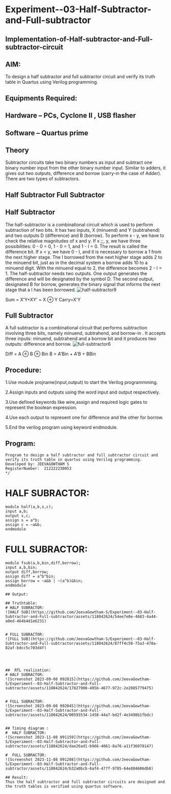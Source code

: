 # Experiment--03-Half-Subtractor-and-Full-subtractor
## Implementation-of-Half-subtractor-and-Full-subtractor-circuit
## AIM:
To design a half subtractor and full subtractor circuit and verify its truth table in Quartus using Verilog programming.

## Equipments Required:
## Hardware – PCs, Cyclone II , USB flasher
## Software – Quartus prime
## Theory
Subtractor circuits take two binary numbers as input and subtract one binary number input from the other binary number input. Similar to adders, it gives out two outputs, difference and borrow (carry-in the case of Adder). There are two types of subtractors.

## Half Subtractor Full Subtractor
## Half Subtractor
The half-subtractor is a combinational circuit which is used to perform subtraction of two bits. It has two inputs, X (minuend) and Y (subtrahend) and two outputs D (difference) and B (borrow). To perform x - y, we have to check the relative magnitudes of x and y. If x ;;, y, we have three possibilities: 0 - 0 = 0, 1 - 0 = 1, and 1 - I = 0. The result is called the difference bit. If x < y, we have 0 - I, and it is necessary to borrow a 1 from the next higher stage. The I borrowed from the next higher stage adds 2 to the minuend bit, just as in the decimal system a borrow adds 10 to a minuend digit. With the minuend equal to 2, the difference becomes 2 - I = 1. The half-subtractor needs two outputs. One output generates the difference and will be designated by the symbol D. The second output, designated B for borrow, generates the binary signal that informs the next stage that a I has been borrowed.
![half-subtractor9](https://user-images.githubusercontent.com/36288975/166112538-58c3bc7c-ee5d-4e6a-ac8d-8e8328efe27a.png)


Sum = X'Y+XY' = X ⊕ Y
Carry=X'Y

## Full Subtractor
A full subtractor is a combinational circuit that performs subtraction involving three bits, namely minuend, subtrahend, and borrow-in . It accepts three inputs: minuend, subtrahend and a borrow bit and it produces two outputs: difference and borrow. 
![full-subtractor6](https://user-images.githubusercontent.com/36288975/166112541-24c68359-3de8-4674-ae22-8272ffc385ed.png)


Diff = A ⊕ B ⊕ Bin B = A'Bin + A'B + BBin

## Procedure:
1.Use module projname(input,output) to start the Verilog programmming.

2.Assign inputs and outputs using the word input and output respectively.

3.Use defined keywords like wire,assign and required logic gates to represent the boolean expression.

4.Use each output to represent one for difference and the other for borrow.

5.End the verilog program using keyword endmodule.






## Program:
```/*
Program to design a half subtractor and full subtractor circuit and verify its truth table in quartus using Verilog programming.
Developed by: JEEVAGOWTHAM S
RegisterNumber:  212222230053
*/
```


# HALF SUBRACTOR:
```
module half(a,b,s,c);
input a,b;
output s,c;
assign s = a^b;
assign c = ~a&b;
endmodule

```
# FULL SUBRACTOR:
```
module fsub(a,b,bin,diff,borrow);
input a,b,bin;
output diff,borrow;
assign diff = a^b^bin;
assign borrow = ~a&b | ~(a^b)&bin;
endmodule

## Output:

## Truthtable:
# HALF SUBRACTOR:
![HALF SUB](https://github.com/JeevaGowtham-S/Experiment--03-Half-Subtractor-and-Full-subtractor/assets/118042624/54ee7e0e-4683-4a44-a0ed-464b4d1e6231)


# FULL SUBRACTOR:
![FULL SUB](https://github.com/JeevaGowtham-S/Experiment--03-Half-Subtractor-and-Full-subtractor/assets/118042624/87ff4c58-75a3-478a-82af-bdcc5c703d4f)




##  RTL realization:
# HALF SUBRACTOR:
![Screenshot 2023-09-08 092815](https://github.com/JeevaGowtham-S/Experiment--03-Half-Subtractor-and-Full-subtractor/assets/118042624/17827900-495b-4677-972c-2e2085779475)


# FULL SUBRACTOR:
![Screenshot 2023-09-08 092045](https://github.com/JeevaGowtham-S/Experiment--03-Half-Subtractor-and-Full-subtractor/assets/118042624/00593534-1458-44a7-bd2f-4e3498b1fbdc)


## Timing diagram :
#  HALF SUBRACTOR:
![Screenshot 2023-11-08 091159](https://github.com/JeevaGowtham-S/Experiment--03-Half-Subtractor-and-Full-subtractor/assets/118042624/dae26ad1-b966-4061-8a76-a11f36078147)

#  FULL SUBRACTOR:
![Screenshot 2023-11-08 091208](https://github.com/JeevaGowtham-S/Experiment--03-Half-Subtractor-and-Full-subtractor/assets/118042624/b32a0bcb-6af4-477f-9785-64e884606db8)

## Result:
Thus the half subtractor and full subtractor circuits are designed and the truth tables is verified using quartus software.
